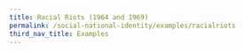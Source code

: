 ```yaml
---
title: Racial Riots (1964 and 1969)
permalink: /social-national-identity/examples/racialriots
third_nav_title: Examples
---
```

